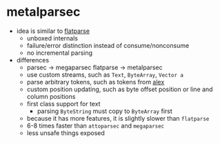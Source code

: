 # metalparsec

- idea is similar to [flatparse](https://github.com/AndrasKovacs/flatparse)
    - unboxed internals
    - failure/error distinction instead of consume/nonconsume
    - no incremental parsing
- differences
    - parsec -> megaparsec
      flatparse -> metalparsec
    - use custom streams, such as `Text`, `ByteArray`, `Vector a`
    - parse arbitrary tokens, such as tokens from [alex](https://github.com/haskell/alex)
    - custom position updating, such as byte offset position or line and column positions
    - first class support for text
      - parsing `ByteString` must copy to `ByteArray` first
    - because it has more features, it is slightly slower than `flatparse`
    - 6-8 times faster than `attoparsec` and `megaparsec`
    - less unsafe things exposed
